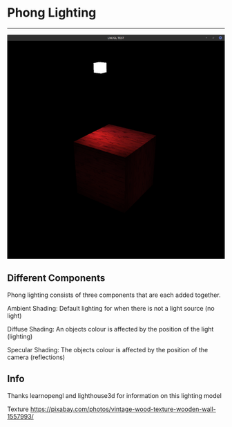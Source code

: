 # Phong Lighting
___

<img src="screen.png">

## Different Components
Phong lighting consists of three components that are each added together.

Ambient Shading: Default lighting for when there is not a light source (no light)

Diffuse Shading: An objects colour is affected by the position of the light (lighting)

Specular Shading: The objects colour is affected by the position of the camera (reflections)

## Info

Thanks learnopengl and lighthouse3d for information on this lighting model

Texture https://pixabay.com/photos/vintage-wood-texture-wooden-wall-1557993/